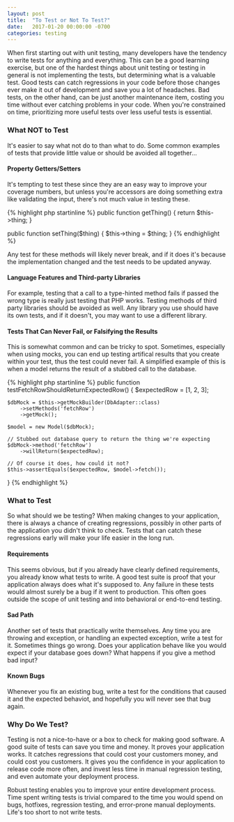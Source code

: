 ```yaml
---
layout: post
title:  "To Test or Not To Test?"
date:   2017-01-20 00:00:00 -0700
categories: testing
---
```


When first starting out with unit testing, many developers have the tendency to write tests for anything and everything.
This can be a good learning exercise, but one of the hardest things about unit testing or testing in general 
is not implementing the tests, but determining what is a valuable test. Good tests can catch regressions in your
code before those changes ever make it out of development and save you a lot of headaches. Bad tests, on the other
hand, can be just another maintenance item, costing you time without ever catching problems in your code. 
When you're constrained on time, prioritizing more useful tests over less useful tests is essential.

### What NOT to Test

It's easier to say what not do to than what to do. Some common examples of tests that provide little value 
or should be avoided all together...

#### Property Getters/Setters

It's tempting to test these since they are an easy way to improve your coverage numbers, but unless you're accessors
are doing something extra like validating the input, there's not much value in testing these.

{% highlight php startinline %}
public function getThing() 
{
    return $this->thing;
}

public function setThing($thing)
{
    $this->thing = $thing;
}
{% endhighlight %}

Any test for these methods will likely never break, and if it does it's because the implementation changed and the test
needs to be updated anyway. 

#### Language Features and Third-party Libraries

For example, testing that a call to a type-hinted method fails if passed the wrong type is really just testing that PHP
works. Testing methods of third party libraries should be avoided as well. Any library you use should have its own
tests, and if it doesn't, you may want to use a different library.

#### Tests That Can Never Fail, or Falsifying the Results

This is somewhat common and can be tricky to spot. Sometimes, especially when using mocks, you can end up testing 
artifical results that you create within your test, thus the test could never fail. A simplified example of this is
when a model returns the result of a stubbed call to the database.

{% highlight php startinline %}
public function testFetchRowShouldReturnExpectedRow()
{
    $expectedRow = [1, 2, 3];
    
    $dbMock = $this->getMockBuilder(DbAdapter::class)
        ->setMethods('fetchRow')
        ->getMock();
        
    $model = new Model($dbMock);        
    
    // Stubbed out database query to return the thing we're expecting
    $dbMock->method('fetchRow')
        ->willReturn($expectedRow);
    
    // Of course it does, how could it not?
    $this->assertEquals($expectedRow, $model->fetch()); 
}
{% endhighlight %}

### What to Test

So what should we be testing? When making changes to your application, there is always a chance of creating 
regressions, possibly in other parts of the application you didn't think to check. Tests that can catch these 
regressions early will make your life easier in the long run.

#### Requirements

This seems obvious, but if you already have clearly defined requirements, you already know what tests to write.
A good test suite is proof that your application always does what it's supposed to. Any failure in these tests
would almost surely be a bug if it went to production. This often goes outside the scope of unit testing and into
behavioral or end-to-end testing.

#### Sad Path

Another set of tests that practically write themselves. Any time you are throwing and exception, or handling an
expected exception, write a test for it. Sometimes things go wrong. Does your application behave like you would expect
if your database goes down? What happens if you give a method bad input? 

#### Known Bugs

Whenever you fix an existing bug, write a test for the conditions that caused it and the expected behaviot, 
and hopefully you will never see that bug again.

### Why Do We Test?

Testing is not a nice-to-have or a box to check for making good software. A good suite of tests can save you time
and money. It proves your application works. It catches regressions that could cost your customers money, and 
could cost you customers. It gives you the confidence in your application to release code more often, and invest
less time in manual regression testing, and even automate your deployment process.

Robust testing enables you to improve your entire development process. Time spent writing tests is trivial compared
to the time you would spend on bugs, hotfixes, regression testing, and error-prone manual deployments. Life's too
short to not write tests.



